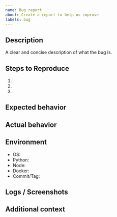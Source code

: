 ```yaml
---
name: Bug report
about: Create a report to help us improve
labels: bug
---
```


## Description
A clear and concise description of what the bug is.

## Steps to Reproduce
1. 
2. 
3. 

## Expected behavior

## Actual behavior

## Environment
- OS: 
- Python: 
- Node: 
- Docker: 
- Commit/Tag: 

## Logs / Screenshots

## Additional context
